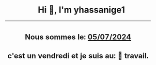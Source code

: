 <h1 align='center'>Hi 👋, I'm yhassanige1</h1>
<div align='center'>

|<h2 align='center'>Nous sommes le: <u>05/07/2024</u></h2><h2 align='center'>c'est un vendredi et je suis au: 🏢 travail.</h2>|
|---
</div>